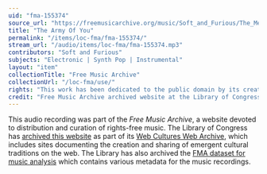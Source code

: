 ```yaml
---
uid: "fma-155374"
source_url: "https://freemusicarchive.org/music/Soft_and_Furious/The_Merfolk_I_Should_Turn_To_Be/Soft_and_Furious_-_The_Merfolk_I_Should_Turn_To_Be_-_09_The_Army_Of_You"
title: "The Army Of You"
permalink: "/items/loc-fma/fma-155374/"
stream_url: "/audio/items/loc-fma/fma-155374.mp3"
contributors: "Soft and Furious"
subjects: "Electronic | Synth Pop | Instrumental"
layout: "item"
collectionTitle: "Free Music Archive"
collectionUrl: "/loc-fma/use/"
rights: "This work has been dedicated to the public domain by its creator, thus is free to use and reuse without restriction. You can copy, modify, distribute and perform the work, even for commercial purposes, all without asking permission. Attribution is recommended but not required."
credit: "Free Music Archive archived website at the Library of Congress, Web Archives Division."
---
```


This audio recording was part of the _Free Music Archive_, a website devoted to distribution and curation of rights-free music. The Library of Congress has [archived this website](https://www.loc.gov/item/lcwaN0026492/) as part of its [Web Cultures Web Archive](https://www.loc.gov/collections/web-cultures-web-archive/about-this-collection/), which includes sites documenting the creation and sharing of emergent cultural traditions on the web. The Library has also archived the [FMA dataset for music analysis](https://catalog.loc.gov/vwebv/search?searchCode=LCCN&searchArg=2018655052&searchType=1&permalink=y) which contains various metadata for the music recordings.